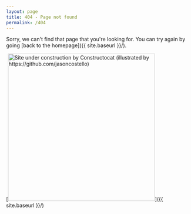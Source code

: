 ```yaml
---
layout: page
title: 404 - Page not found
permalink: /404
---
```


Sorry, we can't find that page that you're looking for. You can try again by going [back to the homepage]({{ site.baseurl }}/).

[<img src="{{ site.baseurl }}/images/404.jpg" alt="Site under construction by Constructocat (illustrated by https://github.com/jasoncostello)" style="width: 400px;"/>]({{ site.baseurl }}/)
